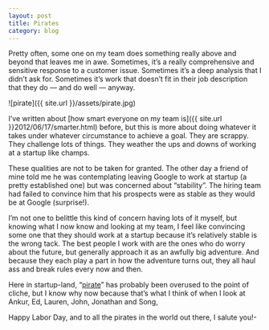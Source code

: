 ```yaml
---
layout: post
title: Pirates
category: blog
---
```

Pretty often, some one on my team does something really above and beyond that leaves me in awe.  Sometimes, it’s a really comprehensive and sensitive response to a customer issue.  Sometimes it’s a deep analysis that I didn’t ask for.  Sometimes it’s work that doesn’t fit in their job description that they do — and do well — anyway.

![pirate]({{ site.url }}/assets/pirate.jpg)

I’ve written about [how smart everyone on my team is]({{ site.url }}2012/06/17/smarter.html) before, but this is more about doing whatever it takes under whatever circumstance to achieve a goal.  They are scrappy.  They challenge lots of things. They weather the ups and downs of working at a startup like champs.   

These qualities are not to be taken for granted.  The other day a friend of mine told me he was contemplating leaving Google to work at startup (a pretty established one) but was concerned about “stability”.  The hiring team had failed to convince him that his prospects were as stable as they would be at Google (surprise!).  

I’m not one to belittle this kind of concern having lots of it myself, but knowing what I now know and looking at my team, I feel like convincing some one that they should work at a startup because it’s relatively stable is the wrong tack.  The best people I work with are the ones who do worry about the future, but generally approach it as an awfully big adventure.  And because they each play a part in how the adventure turns out, they all haul ass and break rules every now and then.

Here in startup-land, “[pirate](http://www.fastcodesign.com/1665840/an-hr-lesson-from-steve-jobs-if-you-want-change-agents-hire-pirates)” has probably been overused to the point of cliche, but I know why now because that’s what I think of when I look at Ankur, Ed, Lauren, John, Jonathan and Song,   

Happy Labor Day, and to all the pirates in the world out there, I salute you!-
